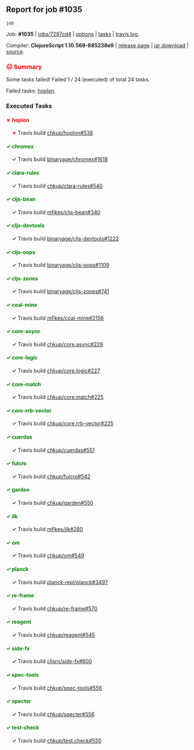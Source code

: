 ## Report for job #1035
```
job
```


Job: **#1035** | [jobs/7297cd4](https://github.com/cljs-oss/canary/commit/7297cd4283916265570f1c7291af596d6d8fa84b) | [options](options.edn) | [tasks](tasks.edn) | [travis log](https://travis-ci.org/cljs-oss/canary/builds/564825197).

Compiler: **ClojureScript 1.10.569-885238e9** | [release page](https://github.com/cljs-oss/canary/releases/tag/r1.10.569-885238e9) | [jar download](https://github.com/cljs-oss/canary/releases/download/r1.10.569-885238e9/clojurescript-1.10.569-885238e9.jar) | [source](https://github.com/clojure/clojurescript/commit/885238e97fec2008f03b9413a987ed432d1970a0).

### <b style='color:red'>☹ Summary</b>

Some tasks failed! Failed 1 / 24 (executed) of total 24 tasks.

Failed tasks: [hoplon](#-hoplon).

### Executed Tasks

#### <b style='color:red'>&#x2717; hoplon</b>
&nbsp;&nbsp;&nbsp;&nbsp;<b style='color:red'>&#x2717;</b> Travis build [chkup/hoplon#538](https://travis-ci.org/chkup/hoplon/builds/564826167)<br>

#### <b style='color:green'>&#x2713; chromex</b>
&nbsp;&nbsp;&nbsp;&nbsp;<b style='color:green'>&#x2713;</b> Travis build [binaryage/chromex#1618](https://travis-ci.org/binaryage/chromex/builds/564825863)<br>

#### <b style='color:green'>&#x2713; clara-rules</b>
&nbsp;&nbsp;&nbsp;&nbsp;<b style='color:green'>&#x2713;</b> Travis build [chkup/clara-rules#540](https://travis-ci.org/chkup/clara-rules/builds/564825867)<br>

#### <b style='color:green'>&#x2713; cljs-bean</b>
&nbsp;&nbsp;&nbsp;&nbsp;<b style='color:green'>&#x2713;</b> Travis build [mfikes/cljs-bean#340](https://travis-ci.org/mfikes/cljs-bean/builds/564825871)<br>

#### <b style='color:green'>&#x2713; cljs-devtools</b>
&nbsp;&nbsp;&nbsp;&nbsp;<b style='color:green'>&#x2713;</b> Travis build [binaryage/cljs-devtools#1222](https://travis-ci.org/binaryage/cljs-devtools/builds/564825875)<br>

#### <b style='color:green'>&#x2713; cljs-oops</b>
&nbsp;&nbsp;&nbsp;&nbsp;<b style='color:green'>&#x2713;</b> Travis build [binaryage/cljs-oops#1109](https://travis-ci.org/binaryage/cljs-oops/builds/564825877)<br>

#### <b style='color:green'>&#x2713; cljs-zones</b>
&nbsp;&nbsp;&nbsp;&nbsp;<b style='color:green'>&#x2713;</b> Travis build [binaryage/cljs-zones#741](https://travis-ci.org/binaryage/cljs-zones/builds/564825882)<br>

#### <b style='color:green'>&#x2713; coal-mine</b>
&nbsp;&nbsp;&nbsp;&nbsp;<b style='color:green'>&#x2713;</b> Travis build [mfikes/coal-mine#2156](https://travis-ci.org/mfikes/coal-mine/builds/564825891)<br>

#### <b style='color:green'>&#x2713; core-async</b>
&nbsp;&nbsp;&nbsp;&nbsp;<b style='color:green'>&#x2713;</b> Travis build [chkup/core.async#229](https://travis-ci.org/chkup/core.async/builds/564825899)<br>

#### <b style='color:green'>&#x2713; core-logic</b>
&nbsp;&nbsp;&nbsp;&nbsp;<b style='color:green'>&#x2713;</b> Travis build [chkup/core.logic#227](https://travis-ci.org/chkup/core.logic/builds/564825907)<br>

#### <b style='color:green'>&#x2713; core-match</b>
&nbsp;&nbsp;&nbsp;&nbsp;<b style='color:green'>&#x2713;</b> Travis build [chkup/core.match#225](https://travis-ci.org/chkup/core.match/builds/564825913)<br>

#### <b style='color:green'>&#x2713; core-rrb-vector</b>
&nbsp;&nbsp;&nbsp;&nbsp;<b style='color:green'>&#x2713;</b> Travis build [chkup/core.rrb-vector#225](https://travis-ci.org/chkup/core.rrb-vector/builds/564825915)<br>

#### <b style='color:green'>&#x2713; cuerdas</b>
&nbsp;&nbsp;&nbsp;&nbsp;<b style='color:green'>&#x2713;</b> Travis build [chkup/cuerdas#551](https://travis-ci.org/chkup/cuerdas/builds/564825976)<br>

#### <b style='color:green'>&#x2713; fulcro</b>
&nbsp;&nbsp;&nbsp;&nbsp;<b style='color:green'>&#x2713;</b> Travis build [chkup/fulcro#542](https://travis-ci.org/chkup/fulcro/builds/564825917)<br>

#### <b style='color:green'>&#x2713; garden</b>
&nbsp;&nbsp;&nbsp;&nbsp;<b style='color:green'>&#x2713;</b> Travis build [chkup/garden#550](https://travis-ci.org/chkup/garden/builds/564825972)<br>

#### <b style='color:green'>&#x2713; ilk</b>
&nbsp;&nbsp;&nbsp;&nbsp;<b style='color:green'>&#x2713;</b> Travis build [mfikes/ilk#280](https://travis-ci.org/mfikes/ilk/builds/564825937)<br>

#### <b style='color:green'>&#x2713; om</b>
&nbsp;&nbsp;&nbsp;&nbsp;<b style='color:green'>&#x2713;</b> Travis build [chkup/om#549](https://travis-ci.org/chkup/om/builds/564825963)<br>

#### <b style='color:green'>&#x2713; planck</b>
&nbsp;&nbsp;&nbsp;&nbsp;<b style='color:green'>&#x2713;</b> Travis build [planck-repl/planck#3497](https://travis-ci.org/planck-repl/planck/builds/564826098)<br>

#### <b style='color:green'>&#x2713; re-frame</b>
&nbsp;&nbsp;&nbsp;&nbsp;<b style='color:green'>&#x2713;</b> Travis build [chkup/re-frame#570](https://travis-ci.org/chkup/re-frame/builds/564825944)<br>

#### <b style='color:green'>&#x2713; reagent</b>
&nbsp;&nbsp;&nbsp;&nbsp;<b style='color:green'>&#x2713;</b> Travis build [chkup/reagent#545](https://travis-ci.org/chkup/reagent/builds/564826063)<br>

#### <b style='color:green'>&#x2713; side-fx</b>
&nbsp;&nbsp;&nbsp;&nbsp;<b style='color:green'>&#x2713;</b> Travis build [cljsrn/side-fx#600](https://travis-ci.org/cljsrn/side-fx/builds/564826004)<br>

#### <b style='color:green'>&#x2713; spec-tools</b>
&nbsp;&nbsp;&nbsp;&nbsp;<b style='color:green'>&#x2713;</b> Travis build [chkup/spec-tools#556](https://travis-ci.org/chkup/spec-tools/builds/564825992)<br>

#### <b style='color:green'>&#x2713; specter</b>
&nbsp;&nbsp;&nbsp;&nbsp;<b style='color:green'>&#x2713;</b> Travis build [chkup/specter#556](https://travis-ci.org/chkup/specter/builds/564826154)<br>

#### <b style='color:green'>&#x2713; test-check</b>
&nbsp;&nbsp;&nbsp;&nbsp;<b style='color:green'>&#x2713;</b> Travis build [chkup/test.check#550](https://travis-ci.org/chkup/test.check/builds/564825959)<br>